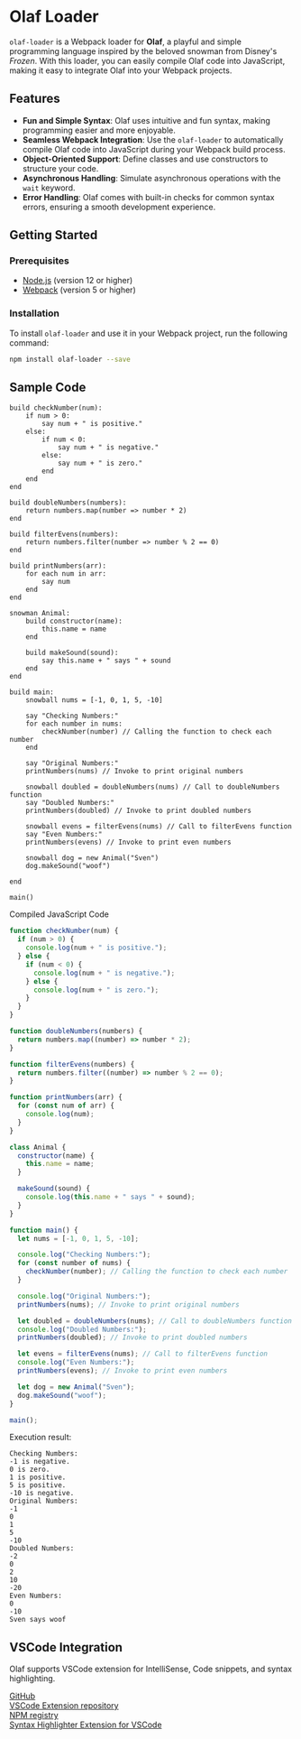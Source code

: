 # Olaf Loader

`olaf-loader` is a Webpack loader for **Olaf**, a playful and simple programming language inspired by the beloved snowman from Disney's _Frozen_. With this loader, you can easily compile Olaf code into JavaScript, making it easy to integrate Olaf into your Webpack projects.

## Features

- **Fun and Simple Syntax**: Olaf uses intuitive and fun syntax, making programming easier and more enjoyable.
- **Seamless Webpack Integration**: Use the `olaf-loader` to automatically compile Olaf code into JavaScript during your Webpack build process.
- **Object-Oriented Support**: Define classes and use constructors to structure your code.
- **Asynchronous Handling**: Simulate asynchronous operations with the `wait` keyword.
- **Error Handling**: Olaf comes with built-in checks for common syntax errors, ensuring a smooth development experience.

## Getting Started

### Prerequisites

- [Node.js](https://nodejs.org/) (version 12 or higher)
- [Webpack](https://webpack.js.org/) (version 5 or higher)

### Installation

To install `olaf-loader` and use it in your Webpack project, run the following command:

```bash
npm install olaf-loader --save
```

## Sample Code

```olaf
build checkNumber(num):
    if num > 0:
        say num + " is positive."
    else:
        if num < 0:
            say num + " is negative."
        else:
            say num + " is zero."
        end
    end
end

build doubleNumbers(numbers):
    return numbers.map(number => number * 2)
end

build filterEvens(numbers):
    return numbers.filter(number => number % 2 == 0)
end

build printNumbers(arr):
    for each num in arr:
        say num
    end
end

snowman Animal:
    build constructor(name):
        this.name = name
    end

    build makeSound(sound):
        say this.name + " says " + sound
    end
end

build main:
    snowball nums = [-1, 0, 1, 5, -10]

    say "Checking Numbers:"
    for each number in nums:
        checkNumber(number) // Calling the function to check each number
    end

    say "Original Numbers:"
    printNumbers(nums) // Invoke to print original numbers

    snowball doubled = doubleNumbers(nums) // Call to doubleNumbers function
    say "Doubled Numbers:"
    printNumbers(doubled) // Invoke to print doubled numbers

    snowball evens = filterEvens(nums) // Call to filterEvens function
    say "Even Numbers:"
    printNumbers(evens) // Invoke to print even numbers

    snowball dog = new Animal("Sven")
    dog.makeSound("woof")

end

main()

```

Compiled JavaScript Code

```js
function checkNumber(num) {
  if (num > 0) {
    console.log(num + " is positive.");
  } else {
    if (num < 0) {
      console.log(num + " is negative.");
    } else {
      console.log(num + " is zero.");
    }
  }
}

function doubleNumbers(numbers) {
  return numbers.map((number) => number * 2);
}

function filterEvens(numbers) {
  return numbers.filter((number) => number % 2 == 0);
}

function printNumbers(arr) {
  for (const num of arr) {
    console.log(num);
  }
}

class Animal {
  constructor(name) {
    this.name = name;
  }

  makeSound(sound) {
    console.log(this.name + " says " + sound);
  }
}

function main() {
  let nums = [-1, 0, 1, 5, -10];

  console.log("Checking Numbers:");
  for (const number of nums) {
    checkNumber(number); // Calling the function to check each number
  }

  console.log("Original Numbers:");
  printNumbers(nums); // Invoke to print original numbers

  let doubled = doubleNumbers(nums); // Call to doubleNumbers function
  console.log("Doubled Numbers:");
  printNumbers(doubled); // Invoke to print doubled numbers

  let evens = filterEvens(nums); // Call to filterEvens function
  console.log("Even Numbers:");
  printNumbers(evens); // Invoke to print even numbers

  let dog = new Animal("Sven");
  dog.makeSound("woof");
}

main();
```

Execution result:

```
Checking Numbers:
-1 is negative.
0 is zero.
1 is positive.
5 is positive.
-10 is negative.
Original Numbers:
-1
0
1
5
-10
Doubled Numbers:
-2
0
2
10
-20
Even Numbers:
0
-10
Sven says woof

```

## VSCode Integration

Olaf supports VSCode extension for IntelliSense, Code snippets, and syntax highlighting.

[GitHub](https://github.com/olaf11071107/olaf-loader) <br>
[VSCode Extension repository](https://github.com/olaf11071107/olaf-syntax-highlighter-vscode) <br>
[NPM registry](https://npmjs.org/olaf-loader) <br>
[Syntax Highlighter Extension for VSCode](https://marketplace.visualstudio.com/items?itemName=olaf11071107.olaf-syntax-highlighter)
